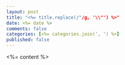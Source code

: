 ```yaml
---
layout: post
title: "<%= title.replace(/"/g, '\\"') %>"
date: <%= date %>
comments: false
categories: [<%= categories.join(', ') %>]
published: false
---
```


<%= content %>